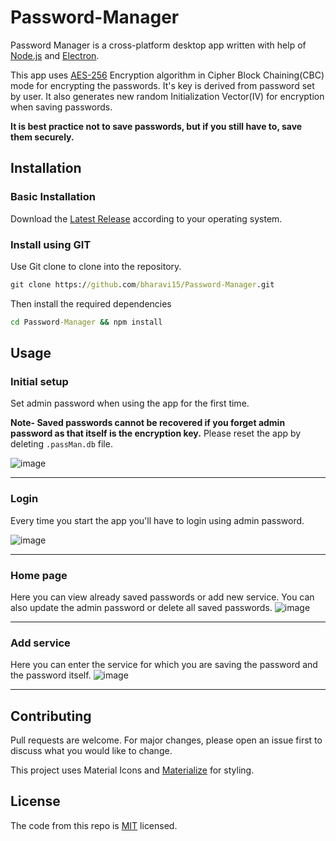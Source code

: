 # Password-Manager

Password Manager is a cross-platform desktop app written with help of [Node.js](https://nodejs.org) and [Electron](https://www.electronjs.org/).

This app uses [AES-256](https://en.wikipedia.org/wiki/Advanced_Encryption_Standard) Encryption algorithm in Cipher Block Chaining(CBC) mode for encrypting the passwords. It's key is derived from password set by user. It also generates new random Initialization Vector(IV) for encryption when saving passwords.

**It is best practice not to save passwords, but if you still have to, save them securely.**



## Installation

### Basic Installation
Download the [Latest Release](https://github.com/bharavi15/Password-Manager/releases) according to your operating system.
### Install using GIT

Use Git clone to clone into the repository.
```cmd
git clone https://github.com/bharavi15/Password-Manager.git
```
Then install the required dependencies 
```cmd
cd Password-Manager && npm install
```

## Usage

### Initial setup
Set admin password when using the app for the first time.

**Note- Saved passwords cannot be recovered if you forget admin password as that itself is the encryption key.**
Please reset the app by deleting ```.passMan.db``` file.


![image](https://user-images.githubusercontent.com/26803384/90429180-d17bbe80-e0e2-11ea-9ebf-ba3e5f2ca3f6.png)
***
### Login 
Every time you start the app you'll have to login using admin password.

![image](https://user-images.githubusercontent.com/26803384/90428745-118e7180-e0e2-11ea-98c2-ed45fc17d94c.png)
***
### Home page
Here you can view already saved passwords or add new service. You can also update the admin password or delete all saved passwords.
![image](https://user-images.githubusercontent.com/26803384/90422899-27e3ff80-e0d9-11ea-9889-cd9f681fee74.png)
***

### Add service
Here you can enter the service for which you are saving the password and the password itself.
![image](https://user-images.githubusercontent.com/26803384/90425017-b9a13c00-e0dc-11ea-903a-82cfe97ac3ee.png)
***

## Contributing
Pull requests are welcome. For major changes, please open an issue first to discuss what you would like to change.

This project uses Material Icons and [Materialize](https://materializecss.com/) for styling.
## License
The code from this repo is [MIT](https://choosealicense.com/licenses/mit/) licensed. 
